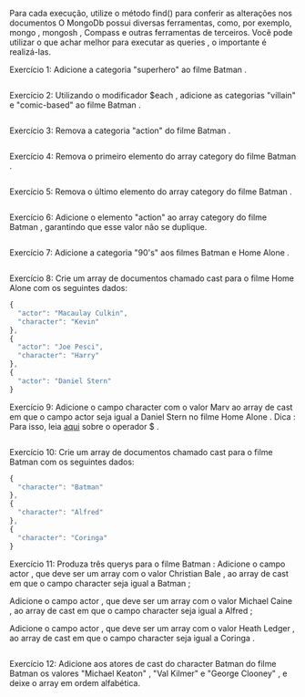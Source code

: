 Para cada execução, utilize o método find() para conferir as alterações nos documentos
O MongoDb possui diversas ferramentas, como, por exemplo, mongo , mongosh , Compass e outras ferramentas de terceiros. Você pode utilizar o que achar melhor para executar as queries , o importante é realizá-las.

Exercício 1: Adicione a categoria "superhero" ao filme Batman .
```javascript

```

Exercício 2: Utilizando o modificador $each , adicione as categorias "villain" e "comic-based" ao filme Batman .
```javascript

```

Exercício 3: Remova a categoria "action" do filme Batman .
```javascript

```

Exercício 4: Remova o primeiro elemento do array category do filme Batman .
```javascript

```

Exercício 5: Remova o último elemento do array category do filme Batman .
```javascript

```

Exercício 6: Adicione o elemento "action" ao array category do filme Batman , garantindo que esse valor não se duplique.
```javascript

```

Exercício 7: Adicione a categoria "90's" aos filmes Batman e Home Alone .
```javascript

```

Exercício 8: Crie um array de documentos chamado cast para o filme Home Alone com os seguintes dados:
```javascript
{
  "actor": "Macaulay Culkin",
  "character": "Kevin"
},
{
  "actor": "Joe Pesci",
  "character": "Harry"
},
{
  "actor": "Daniel Stern"
}
```

Exercício 9: Adicione o campo character com o valor Marv ao array de cast em que o campo actor seja igual a Daniel Stern no filme Home Alone .
Dica : Para isso, leia [aqui](https://docs.mongodb.com/manual/reference/operator/update/positional/) sobre o operador $ .
```javascript

```

Exercício 10: Crie um array de documentos chamado cast para o filme Batman com os seguintes dados:
```javascript
{
  "character": "Batman"
},
{
  "character": "Alfred"
},
{
  "character": "Coringa"
}
```


Exercício 11: Produza três querys para o filme Batman :
  Adicione o campo actor , que deve ser um array com o valor Christian Bale , ao array de cast em que o campo character seja igual a Batman ;

  Adicione o campo actor , que deve ser um array com o valor Michael Caine , ao array de cast em que o campo character seja igual a Alfred ;
  
  Adicione o campo actor , que deve ser um array com o valor Heath Ledger , ao array de cast em que o campo character seja igual a Coringa .
```javascript

```

Exercício 12: Adicione aos atores de cast do character Batman do filme Batman os valores "Michael Keaton" , "Val Kilmer" e "George Clooney" , e deixe o array em ordem alfabética.
```javascript

```
